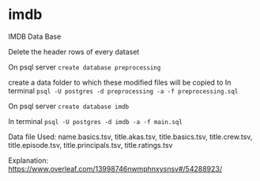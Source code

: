 # imdb
IMDB Data Base

Delete the header rows of every dataset


On psql server `create database preprocessing`

create a data folder to which these modified files will be copied to
In terminal `psql -U postgres -d preprocessing -a -f preprocessing.sql`



On psql server `create database imdb`

In terminal `psql -U postgres -d imdb -a -f main.sql`


Data file Used: name.basics.tsv, title.akas.tsv, title.basics.tsv, title.crew.tsv, title.episode.tsv, title.principals.tsv, title.ratings.tsv

Explanation: https://www.overleaf.com/13998746nwmphnxysnsv#/54288923/
